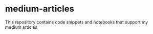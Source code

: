 # medium-articles
This repository contains code snippets and notebooks that support my medium articles.
